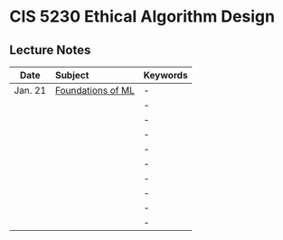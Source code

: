# CIS 5230 Ethical Algorithm Design

## Lecture Notes
|Date|Subject|Keywords|
|:-:|:-|:-|
|Jan. 21|[Foundations of ML](notes/01.md)|- |
||[]()|- |
||[]()|- |
||[]()|- |
||[]()|- |
||[]()|- |
||[]()|- |
||[]()|- |
||[]()|- |
||[]()|- |